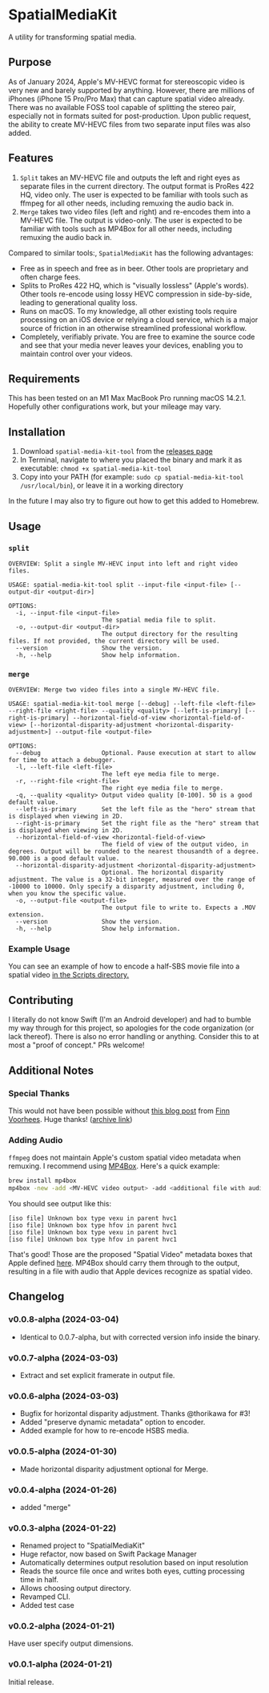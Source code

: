 # SpatialMediaKit

A utility for transforming spatial media.

## Purpose

As of January 2024, Apple's MV-HEVC format for stereoscopic video is very new and barely supported by anything. However, there are millions of iPhones (iPhone 15 Pro/Pro Max) that can capture spatial video already. There was no available FOSS tool capable of splitting the stereo pair, especially not in formats suited for post-production. Upon public request, the ability to create MV-HEVC files from two separate input files was also added.

## Features

1. `Split` takes an MV-HEVC file and outputs the left and right eyes as separate files in the current directory. The output format is ProRes 422 HQ, video only. The user is expected to be familiar with tools such as ffmpeg for all other needs, including remuxing the audio back in.
2. `Merge` takes two video files (left and right) and re-encodes them into a MV-HEVC file. The output is video-only. The user is expected to be familiar with tools such as MP4Box for all other needs, including remuxing the audio back in.

Compared to similar tools:, `SpatialMediaKit` has the following advantages:

- Free as in speech and free as in beer. Other tools are proprietary and often charge fees.
- Splits to ProRes 422 HQ, which is "visually lossless" (Apple's words). Other tools re-encode using lossy HEVC compression in side-by-side, leading to generational quality loss.
- Runs on macOS. To my knowledge, all other existing tools require processing on an iOS device or relying a cloud service, which is a major source of friction in an otherwise streamlined professional workflow.
- Completely, verifiably private. You are free to examine the source code and see that your media never leaves your devices, enabling you to maintain control over your videos.

## Requirements

This has been tested on an M1 Max MacBook Pro running macOS 14.2.1. Hopefully other configurations work, but your mileage may vary.

## Installation

1. Download `spatial-media-kit-tool` from the [releases page](https://github.com/sturmen/SpatialMediaKit/releases)
2. In Terminal, navigate to where you placed the binary and mark it as executable: `chmod +x spatial-media-kit-tool`
3. Copy into your PATH (for example: `sudo cp spatial-media-kit-tool /usr/local/bin`), or leave it in a working directory

In the future I may also try to figure out how to get this added to Homebrew.

## Usage

### `split`

```text
OVERVIEW: Split a single MV-HEVC input into left and right video files.

USAGE: spatial-media-kit-tool split --input-file <input-file> [--output-dir <output-dir>]

OPTIONS:
  -i, --input-file <input-file>
                          The spatial media file to split.
  -o, --output-dir <output-dir>
                          The output directory for the resulting files. If not provided, the current directory will be used.
  --version               Show the version.
  -h, --help              Show help information.
```

### `merge`

```text
OVERVIEW: Merge two video files into a single MV-HEVC file.

USAGE: spatial-media-kit-tool merge [--debug] --left-file <left-file> --right-file <right-file> --quality <quality> [--left-is-primary] [--right-is-primary] --horizontal-field-of-view <horizontal-field-of-view> [--horizontal-disparity-adjustment <horizontal-disparity-adjustment>] --output-file <output-file>

OPTIONS:
  --debug                 Optional. Pause execution at start to allow for time to attach a debugger.
  -l, --left-file <left-file>
                          The left eye media file to merge.
  -r, --right-file <right-file>
                          The right eye media file to merge.
  -q, --quality <quality> Output video quality [0-100]. 50 is a good default value.
  --left-is-primary       Set the left file as the "hero" stream that is displayed when viewing in 2D.
  --right-is-primary      Set the right file as the "hero" stream that is displayed when viewing in 2D.
  --horizontal-field-of-view <horizontal-field-of-view>
                          The field of view of the output video, in degrees. Output will be rounded to the nearest thousandth of a degree. 90.000 is a good default value.
  --horizontal-disparity-adjustment <horizontal-disparity-adjustment>
                          Optional. The horizontal disparity adjustment. The value is a 32-bit integer, measured over the range of -10000 to 10000. Only specify a disparity adjustment, including 0, when you know the specific value.
  -o, --output-file <output-file>
                          The output file to write to. Expects a .MOV extension.
  --version               Show the version.
  -h, --help              Show help information.
```

### Example Usage

You can see an example of how to encode a half-SBS movie file into a spatial video [in the Scripts directory.](Scripts/convert_hsbs.zsh)

## Contributing

I literally do not know Swift (I'm an Android developer) and had to bumble my way through for this project, so apologies for the code organization (or lack thereof). There is also no error handling or anything. Consider this to at most a "proof of concept." PRs welcome!

## Additional Notes

### Special Thanks

This would not have been possible without [this blog post](https://www.finnvoorhees.com/words/reading-and-writing-spatial-video-with-avfoundation) from [Finn Voorhees](https://github.com/finnvoor). Huge thanks! ([archive link](https://web.archive.org/web/20240117091738/https://www.finnvoorhees.com/words/reading-and-writing-spatial-video-with-avfoundation))

### Adding Audio

`ffmpeg` does not maintain Apple's custom spatial video metadata when remuxing. I recommend using [MP4Box](https://github.com/gpac/gpac/wiki/MP4Box). Here's a quick example:

```zsh
brew install mp4box
mp4box -new -add <MV-HEVC video output> -add <additional file with audio> -add <additional file with subtitles> <...> output.mp4
```

You should see output like this:

```text
[iso file] Unknown box type vexu in parent hvc1
[iso file] Unknown box type hfov in parent hvc1
[iso file] Unknown box type vexu in parent hvc1
[iso file] Unknown box type hfov in parent hvc1
```

That's good! Those are the proposed "Spatial Video" metadata boxes that Apple defined [here](https://developer.apple.com/av-foundation/Stereo-Video-ISOBMFF-Extensions.pdf). MP4Box should carry them through to the output, resulting in a file with audio that Apple devices recognize as spatial video.

## Changelog

### v0.0.8-alpha (2024-03-04)

- Identical to 0.0.7-alpha, but with corrected version info inside the binary.

### v0.0.7-alpha (2024-03-03)

- Extract and set explicit framerate in output file.

### v0.0.6-alpha (2024-03-03)

- Bugfix for horizontal disparity adjustment. Thanks @thorikawa for #3!
- Added "preserve dynamic metadata" option to encoder.
- Added example for how to re-encode HSBS media.

### v0.0.5-alpha (2024-01-30)

- Made horizontal disparity adjustment optional for Merge.

### v0.0.4-alpha (2024-01-26)

- added "merge"

### v0.0.3-alpha (2024-01-22)

- Renamed project to "SpatialMediaKit"
- Huge refactor, now based on Swift Package Manager
- Automatically determines output resolution based on input resolution
- Reads the source file once and writes both eyes, cutting processing time in half.
- Allows choosing output directory.
- Revamped CLI.
- Added test case

### v0.0.2-alpha (2024-01-21)

Have user specify output dimensions.

### v0.0.1-alpha (2024-01-21)

Initial release.
